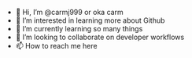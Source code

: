 - 👋 Hi, I’m @carmj999 or oka carm
- 👀 I’m interested in learning more about Github
- 🌱 I’m currently learning so many things
- 💞️ I’m looking to collaborate on developer workflows
- 📫 How to reach me here

<!---
carmj999/carmj999 is a ✨ special ✨ repository because its `README.md` (this file) appears on your GitHub profile.
You can click the Preview link to take a look at your changes.
--->
